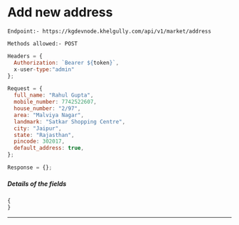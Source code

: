 # Add new address

`Endpoint:- https://kgdevnode.khelgully.com/api/v1/market/address`

`Methods allowed:- POST`

```javascript
Headers = {
  Authorization: `Bearer ${token}`,
  x-user-type:"admin"
};
```

```javascript
Request = {
  full_name: "Rahul Gupta",
  mobile_number: 7742522607,
  house_number: "2/97",
  area: "Malviya Nagar",
  landmark: "Satkar Shopping Centre",
  city: "Jaipur",
  state: "Rajasthan",
  pincode: 302017,
  default_address: true,
};

Response = {};
```

##### Details of the fields

```javascript
{
}
```

<hr />

